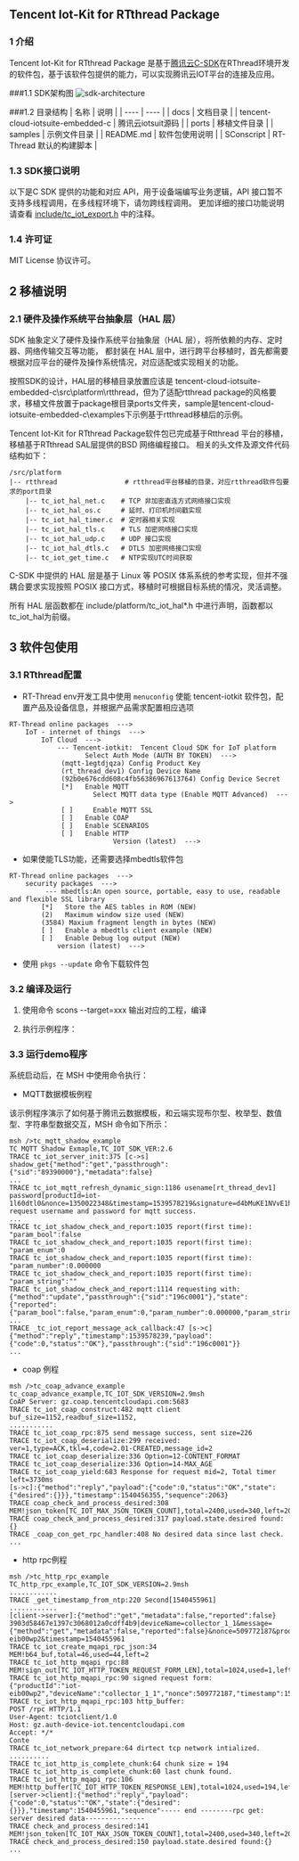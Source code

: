 ##  Tencent Iot-Kit for RTthread Package 

### 1 介绍

Tencent Iot-Kit for RTthread Package 是基于[腾讯云C-SDK](https://github.com/tencentyun/tencent-cloud-iotsuite-embedded-c.git)在RThread环境开发的软件包，基于该软件包提供的能力，可以实现腾讯云IOT平台的连接及应用。

###1.1 SDK架构图
![sdk-architecture](https://user-images.githubusercontent.com/990858/46805530-dc9f8e00-cd97-11e8-888b-1dd1171bfc1a.png)

###1.2 目录结构
| 名称            					 | 说明 |
| ----            					 | ---- |
| docs           					 | 文档目录 |
| tencent-cloud-iotsuite-embedded-c	 | 腾讯云iotsuit源码 |
| ports            					 | 移植文件目录 |
| samples         					 | 示例文件目录 |
| README.md       					 | 软件包使用说明 |
| SConscript     				     | RT-Thread 默认的构建脚本 |

### 1.3 SDK接口说明
以下是C SDK 提供的功能和对应 API，用于设备端编写业务逻辑，API 接口暂不支持多线程调用，在多线程环境下，请勿跨线程调用。 更加详细的接口功能说明请查看 [include/tc_iot_export.h](include/tc_iot_export.h) 中的注释。


### 1.4 许可证

MIT License 协议许可。

## 2 移植说明
### 2.1 硬件及操作系统平台抽象层（HAL 层）
SDK 抽象定义了硬件及操作系统平台抽象层（HAL 层），将所依赖的内存、定时器、网络传输交互等功能，
都封装在 HAL 层中，进行跨平台移植时，首先都需要根据对应平台的硬件及操作系统情况，对应适配或实现相关的功能。

按照SDK的设计，HAL层的移植目录放置应该是 tencent-cloud-iotsuite-embedded-c\src\platform\rtthread，但为了适配rtthread package的风格要求，移植文件放置于package根目录ports文件夹，sample是tencent-cloud-iotsuite-embedded-c\examples下示例基于rtthread移植后的示例。

Tencent Iot-Kit for RTthread Package软件包已完成基于Rtthread 平台的移植，移植基于RTthread SAL层提供的BSD 网络编程接口。
相关的头文件及源文件代码结构如下：
```shell
/src/platform
|-- rtthread                 # rtthread平台移植的目录，对应rtthread软件包要求的port目录
    |-- tc_iot_hal_net.c    # TCP 非加密直连方式网络接口实现
    |-- tc_iot_hal_os.c     # 延时、打印机时间戳实现
    |-- tc_iot_hal_timer.c  # 定时器相关实现
    |-- tc_iot_hal_tls.c    # TLS 加密网络接口实现
    |-- tc_iot_hal_udp.c    # UDP 接口实现
    |-- tc_iot_hal_dtls.c   # DTLS 加密网络接口实现
	|-- tc_iot_get_time.c   # NTP实现UTC时间获取
```

C-SDK 中提供的 HAL 层是基于 Linux 等 POSIX 体系系统的参考实现，但并不强耦合要求实现按照 POSIX 接口方式，移植时可根据目标系统的情况，灵活调整。

所有 HAL 层函数都在 include/platform/tc_iot_hal*.h 中进行声明，函数都以 tc_iot_hal为前缀。



## 3 软件包使用
### 3.1 RTthread配置
- RT-Thread env开发工具中使用 `menuconfig` 使能 tencent-iotkit 软件包，配置产品及设备信息，并根据产品需求配置相应选项

```shell
RT-Thread online packages  --->
    IoT - internet of things  --->
        IoT Cloud  --->
			--- Tencent-iotkit:  Tencent Cloud SDK for IoT platform                                                                                               
                   Select Auth Mode (AUTH BY TOKEN)  --->                                                                                              
             (mqtt-1egtdjqza) Config Product Key                                                                                                       
             (rt_thread_dev1) Config Device Name                                                                                                       
             (92b0e676cdd608c4fb56386967613764) Config Device Secret                                                                                   
             [*]   Enable MQTT                                                                                                                         
                     Select MQTT data type (Enable MQTT Advanced)  --->                                                                                
             [ ]     Enable MQTT SSL                                                                                                                   
             [ ]   Enable COAP                                                                                                                         
             [ ]   Enable SCENARIOS                                                                                                                    
             [ ]   Enable HTTP                                                                                                                         
                          Version (latest)  --->
```

- 如果使能TLS功能，还需要选择mbedtls软件包
```shell
RT-Thread online packages  --->
    security packages  --->
         --- mbedtls:An open source, portable, easy to use, readable and flexible SSL library                                                                
		[*]   Store the AES tables in ROM (NEW)                                                                                                             
		(2)   Maximum window size used (NEW)                                                                                                                
		(3584) Maxium fragment length in bytes (NEW)                                                                                                        
		[ ]   Enable a mbedtls client example (NEW)                                                                                                         
		[ ]   Enable Debug log output (NEW)                                                                                                                 
			version (latest)  --->
```

- 使用 `pkgs --update` 命令下载软件包

### 3.2 编译及运行
1. 使用命令 scons --target=xxx 输出对应的工程，编译 


2. 执行示例程序：

### 3.3 运行demo程序
系统启动后，在 MSH 中使用命令执行：

- MQTT数据模板例程

该示例程序演示了如何基于腾讯云数据模板，和云端实现布尔型、枚举型、数值型、字符串型数据交互，MSH 命令如下所示：

```shell
msh />tc_mqtt_shadow_example
TC MQTT Shadow Exmaple,TC_IOT_SDK_VER:2.6
TRACE tc_iot_server_init:375 [c->s] shadow_get{"method":"get","passthrough":{"sid":"89390000"},"metadata":false}
...
TRACE tc_iot_mqtt_refresh_dynamic_sign:1186 usename[rt_thread_dev1] password[productId=iot-1l60dtl0&nonce=1350022348&timestamp=1539578219&signature=d4bMuKE1NVvE1hjAPiXnXR
request username and password for mqtt success.
...
TRACE tc_iot_shadow_check_and_report:1035 report(first time): "param_bool":false
TRACE tc_iot_shadow_check_and_report:1035 report(first time): "param_enum":0
TRACE tc_iot_shadow_check_and_report:1035 report(first time): "param_number":0.000000
TRACE tc_iot_shadow_check_and_report:1035 report(first time): "param_string":""
TRACE tc_iot_shadow_check_and_report:1114 requesting with: {"method":"update","passthrough":{"sid":"196c0001"},"state":{"reported":{"param_bool":false,"param_enum":0,"param_number":0.000000,"param_string":""}}}
...
TRACE _tc_iot_report_message_ack_callback:47 [s->c] {"method":"reply","timestamp":1539578239,"payload":{"code":0,"status":"OK"},"passthrough":{"sid":"196c0001"}}
...
```
- coap 例程
```shell
msh />tc_coap_advance_example
tc_coap_advance_example,TC_IOT_SDK_VERSION=2.9msh 
CoAP Server: gz.coap.tencentcloudapi.com:5683
TRACE tc_iot_coap_construct:482 mqtt client buf_size=1152,readbuf_size=1152,
...........
TRACE tc_iot_coap_rpc:875 send message success, sent size=226
TRACE tc_iot_coap_deserialize:299 received: ver=1,type=ACK,tkl=4,code=2.01-CREATED,message_id=2
TRACE tc_iot_coap_deserialize:336 Option=12-CONTENT_FORMAT
TRACE tc_iot_coap_deserialize:336 Option=14-MAX_AGE
TRACE tc_iot_coap_yield:683 Response for request mid=2, Total timer left=3730ms
[s->c]:{"method":"reply","payload":{"code":0,"status":"OK","state":{"desired":{}}},"timestamp":1540456355,"sequence":2063}
TRACE coap_check_and_process_desired:308 MEM!json_token[TC_IOT_MAX_JSON_TOKEN_COUNT],total=2400,used=340,left=2060
TRACE coap_check_and_process_desired:317 payload.state.desired found:{}
TRACE _coap_con_get_rpc_handler:408 No desired data since last check.
...
```

- http rpc例程

```shell
msh />tc_http_rpc_example
TC_http_rpc_example,TC_IOT_SDK_VERSION=2.9msh 
............
TRACE _get_timestamp_from_ntp:220 Second[1540455961]
............
[client->server]:{"method":"get","metadata":false,"reported":false}
3903d58467e1397c3068012a0cdff4b9|deviceName=collector_1_1&message={"method":"get","metadata":false,"reported":false}&nonce=509772187&productId=iot-eib00wp2&timestamp=1540455961
TRACE tc_iot_create_mqapi_rpc_json:34 MEM!b64_buf,total=46,used=44,left=2
TRACE tc_iot_http_mqapi_rpc:88 MEM!sign_out[TC_IOT_HTTP_TOKEN_REQUEST_FORM_LEN],total=1024,used=1,left=1023
TRACE tc_iot_http_mqapi_rpc:90 signed request form:
{"productId":"iot-eib00wp2","deviceName":"collector_1_1","nonce":509772187,"timestamp":1540455961,"messag
TRACE tc_iot_http_mqapi_rpc:103 http_buffer:
POST /rpc HTTP/1.1
User-Agent: tciotclient/1.0
Host: gz.auth-device-iot.tencentcloudapi.com
Accept: */*
Conte
TRACE tc_iot_network_prepare:64 dirtect tcp network intialized.
..........
TRACE tc_iot_http_is_complete_chunk:64 chunk size = 194
TRACE tc_iot_http_is_complete_chunk:60 last chunk found.
TRACE tc_iot_http_mqapi_rpc:106 MEM!http_buffer[TC_IOT_HTTP_TOKEN_RESPONSE_LEN],total=1024,used=194,left=830
[server->client]:{"method":"reply","payload":{"code":0,"status":"OK","state":{"desired":{}}},"timestamp":1540455961,"sequence"----- end --------rpc get: server desired data---------------
TRACE check_and_process_desired:141 MEM!json_token[TC_IOT_MAX_JSON_TOKEN_COUNT],total=2400,used=340,left=2060
TRACE check_and_process_desired:150 payload.state.desired found:{}
...
```
